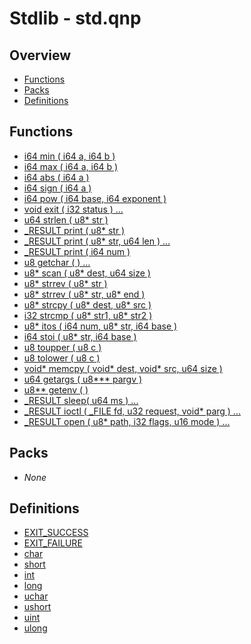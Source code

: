 # Stdlib - std.qnp

## Overview
 - [Functions](#functions)
 - [Packs](#packs)
 - [Definitions](#definitions)

## Functions
 - [i64 min ( i64 a, i64 b )]()
 - [i64 max ( i64 a, i64 b )]()
 - [i64 abs ( i64 a )]()
 - [i64 sign ( i64 a )]()
 - [i64 pow ( i64 base, i64 exponent )]()
 - [void exit ( i32 status ) ...]()
 - [u64 strlen ( u8* str )]()
 - [_RESULT print ( u8* str )]()
 - [_RESULT print ( u8* str, u64 len ) ...]()
 - [_RESULT print ( i64 num )]()
 - [u8 getchar ( ) ...]()
 - [u8* scan ( u8* dest, u64 size )]()
 - [u8* strrev ( u8* str )]()
 - [u8* strrev ( u8* str, u8* end )]()
 - [u8* strcpy ( u8* dest, u8* src )]()
 - [i32 strcmp ( u8* str1, u8* str2 )]()
 - [u8* itos ( i64 num, u8* str, i64 base )]()
 - [i64 stoi ( u8* str, i64 base )]()
 - [u8 toupper ( u8 c )]()
 - [u8 tolower ( u8 c )]()
 - [void* memcpy ( void* dest, void* src, u64 size )]()
 - [u64 getargs ( u8*** pargv )]()
 - [u8** getenv ( )]()
 - [_RESULT sleep( u64 ms ) ...]()
 - [_RESULT ioctl ( _FILE fd, u32 request, void* parg ) ...]()
 - [_RESULT open ( u8* path, i32 flags, u16 mode ) ...]()

## Packs
 - _None_

## Definitions
 - [EXIT_SUCCESS]()
 - [EXIT_FAILURE]()
 - [char]()
 - [short]()
 - [int]()
 - [long]()
 - [uchar]()
 - [ushort]()
 - [uint]()
 - [ulong]()
